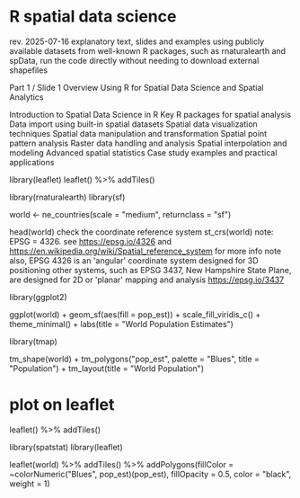 

# R spatial data science
 rev. 2025-07-16
 explanatory text, slides and examples 
 using publicly available datasets 
 from well-known R packages, 
 such as rnaturalearth and spData, 
 run the code directly without needing to download external shapefiles

 Part 1 / Slide 1 
 Overview
 Using R for Spatial Data Science and Spatial Analytics
 
 Introduction to Spatial Data Science in R
 Key R packages for spatial analysis
 Data import using built-in spatial datasets
 Spatial data visualization techniques
 Spatial data manipulation and transformation
 Spatial point pattern analysis
 Raster data handling and analysis
 Spatial interpolation and modeling
 Advanced spatial statistics
 Case study examples and practical applications

library(leaflet)
leaflet() %>% addTiles()

library(rnaturalearth)
library(sf)

world <- ne_countries(scale = "medium", returnclass = "sf")

head(world)
 check the coordinate reference system
st_crs(world)
 note: EPSG = 4326.  see https://epsg.io/4326 and https://en.wikipedia.org/wiki/Spatial_reference_system for more info
 note also, EPSG 4326 is an 'angular' coordinate system designed for 3D positioning
 other systems, such as EPSG 3437, New Hampshire State Plane, are designed for 2D or 'planar' mapping and analysis
   https://epsg.io/3437 

library(ggplot2)

ggplot(world) +
  geom_sf(aes(fill = pop_est)) +
  scale_fill_viridis_c() +
  theme_minimal() +
  labs(title = "World Population Estimates")

library(tmap)

tm_shape(world) +
  tm_polygons("pop_est", palette = "Blues", title = "Population") +
  tm_layout(title = "World Population")

# plot on leaflet 
leaflet() %>% addTiles() 

library(spatstat)
library(leaflet)

leaflet(world) %>%
  addTiles() %>%
  addPolygons(fillColor = ~colorNumeric("Blues", pop_est)(pop_est),
              fillOpacity = 0.5,
              color = "black",
              weight = 1)






